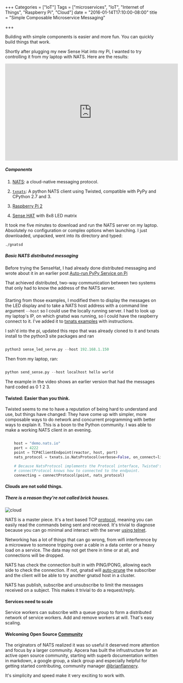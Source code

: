 +++
Categories = ["IoT"]
Tags = ["microservices", "IoT", "Internet of Things", "Raspberry Pi", "Cloud"]
date = "2016-01-14T17:10:00-08:00"
title = "Simple Composable Microservice Messaging"

+++

Building with simple components is easier and more fun. You can quickly build
things that work.

Shortly after plugging my new Sense Hat into my Pi, I wanted to try controlling
it from my laptop with NATS. Here are the results:

<iframe width="560" height="315" src="https://www.youtube.com/embed/UJQGDMmctJE" frameborder="0" allowfullscreen></iframe>

##### Components

1. [NATS](http://nats.io/): a cloud-native messaging protocol.

2. [`txnats`](https://github.com/johnwlockwood/txnats): A python NATS client using Twisted, compatible with PyPy and CPython 2.7 and 3.

3. [Raspberry Pi 2](https://www.raspberrypi.org/)

4. [Sense HAT](https://github.com/RPi-Distro/python-sense-hat) with 8x8 LED matrix 


It took me five minutes to download and run the NATS server on my laptop.
Absolutely no configuration or complex options when launching.
I just downloaded, unpacked, went into its directory and typed:

```
./gnatsd
```

##### Basic NATS distributed messaging

Before trying the SenseHat, I had already done distributed messaging and 
wrote about it in an earlier post [Auto-run PyPy Service on Pi](/2016/01/09/auto-run-pypy-service-on-pi/)

That achieved distributed, two-way communication between two systems that only
had to know the address of the NATS server.

##### 

Starting from those examples, I modified them to display the messages on 
the LED display and to take a NATS host address with a command line argument `--host`
so I could use the locally running server. I had to look up my laptop's IP, on which
gnatsd was running, so I could have the raspberry connect to it.
I've added it to [txnats examples](https://github.com/johnwlockwood/txnats/tree/master/example#command-and-control) with instructions.

I ssh'd into the pi, updated this repo that was already cloned to it
and txnats install to the python3 site packages and ran 
```python

python3 sense_led_serve.py --host 192.168.1.150

```

Then from my laptop, ran:

```python

python send_sense.py --host localhost hello world

```

The example in the video shows an earlier version that had the messages
hard coded as 0 1 2 3.

#### Twisted: Easier than you think.

Twisted seems to me to have a reputation of being hard to understand and use,
but things have changed: They have come up with simpler, more composable ways 
to do network and concurrent programming with better ways to explain it. 
This is a boon to the Python community. I was able to make a working 
NATS client in an evening.

```python

    host = "demo.nats.io"
    port = 4222
    point = TCP4ClientEndpoint(reactor, host, port)
    nats_protocol = txnats.io.NatsProtocol(verbose=False, on_connect=listen)

    # Because NatsProtocol implements the Protocol interface, Twisted's
    # connectProtocol knows how to connected to the endpoint.
    connecting = connectProtocol(point, nats_protocol)

```

#### Clouds are not solid things.
##### There is a reason they're not called brick houses.

![cloud](/images/storm-clipart-lightening-storm-cloud.png)

NATS is a master piece. It's a text based TCP [protocol](http://nats.io/documentation/internals/nats-protocol/), meaning
you can easily read the commands being sent and received. It's trivial to 
diagnose because you can go minimal and interact with the server [using telnet](http://nats.io/documentation/internals/nats-protocol-demo/).

Networking has a lot of things that can go wrong, from wifi interference by 
a microwave to someone tripping over a cable in a data center or a heavy load
on a service. The data may not get there in time or at all, 
and connections will be dropped.

NATS has check the connection built in with PING/PONG, allowing each side
to check the connection. If not, gnatsd will [auto-prune](http://nats.io/documentation/server/gnatsd-prune/) the
subscriber and the client will be able to try another gnatsd host in a cluster.

NATS has publish, subscribe and unsubscribe to limit the messages
received on a subject. This makes it trivial to do a request/reply.

#### Services need to scale

Service workers can subscribe with a queue group to form a distributed 
network of service workers. Add and remove workers at will.
That's easy scaling.

#### Welcoming Open Source [Community](http://nats.io/community/)

The originators of NATS realized it was so useful it deserved more attention
and focus by a larger community. Apcera has built the infrustructure for an
active open source community, starting with superb documentation written in 
markdown, a google group, a slack group and especially helpful for getting
started contributing, community manager [@brianflannery](https://twitter.com/brianflannery).

It's simplicity and speed make it very exciting to work with.


